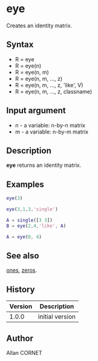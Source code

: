 

# eye

Creates an identity matrix.

## Syntax

- R = eye
- R = eye(n)
- R = eye(n, m)
- R = eye(n, m, ..., z)
- R = eye(n, m, ..., z, 'like', V)
- R = eye(n, m, ..., z, classname)

## Input argument

 - n - a variable: n-by-n matrix
 - m - a variable: n-by-m matrix

## Description


  <p><b>eye</b> returns an identity matrix.</p>


## Examples

```matlab
eye(3)
```
```matlab
eye(3,1,3,'single')
```
```matlab
A = single([3 3])
B = eye(2,4,'like', A)
```
```matlab
A = eye(0, 4)
```

## See also

[ones](ones.md), [zeros](zeros.md).
## History

|Version|Description|
|------|------|
|1.0.0|initial version|


## Author

Allan CORNET



